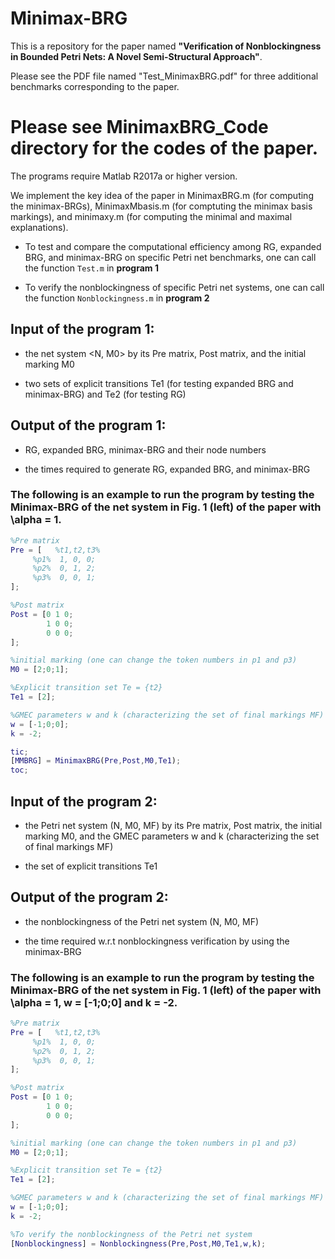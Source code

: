 # Minimax-BRG

This is a repository for the paper named **"Verification of Nonblockingness in Bounded Petri Nets: A Novel Semi-Structural Approach"**.

Please see the PDF file named "Test_MinimaxBRG.pdf" for three additional benchmarks corresponding to the paper.

# Please see MinimaxBRG_Code directory for the codes of the paper.

The programs require Matlab R2017a or higher version.

We implement the key idea of the paper in MinimaxBRG.m (for computing the minimax-BRGs), MinimaxMbasis.m (for comptuting the minimax basis markings), and minimaxy.m (for computing the minimal and maximal explanations).

* To test and compare the computational efficiency among RG, expanded BRG, and minimax-BRG on specific Petri net benchmarks, one can call the function ``Test.m`` in **program 1**

* To verify the nonblockingness of specific Petri net systems, one can call the function ``Nonblockingness.m`` in **program 2**

## Input of the program 1:

* the net system <N, M0> by its Pre matrix, Post matrix, and the initial marking M0

* two sets of explicit transitions Te1 (for testing expanded BRG and minimax-BRG) and Te2 (for testing RG)

## Output of the program 1:

* RG, expanded BRG, minimax-BRG and their node numbers

* the times required to generate RG, expanded BRG, and minimax-BRG

### The following is an example to run the program by testing the Minimax-BRG of the net system in Fig. 1 (left) of the paper with \alpha = 1.

```MATLAB
%Pre matrix
Pre = [   %t1,t2,t3%
     %p1%  1, 0, 0;
     %p2%  0, 1, 2;
     %p3%  0, 0, 1;
];

%Post matrix
Post = [0 1 0;
        1 0 0;
        0 0 0;
];

%initial marking (one can change the token numbers in p1 and p3)
M0 = [2;0;1];

%Explicit transition set Te = {t2}
Te1 = [2];

%GMEC parameters w and k (characterizing the set of final markings MF)
w = [-1;0;0];
k = -2;

tic;
[MMBRG] = MinimaxBRG(Pre,Post,M0,Te1);
toc;
```

## Input of the program 2:

* the Petri net system (N, M0, MF) by its Pre matrix, Post matrix, the initial marking M0, and the GMEC parameters w and k (characterizing the set of final markings MF)

* the set of explicit transitions Te1

## Output of the program 2:

* the nonblockingness of the Petri net system (N, M0, MF)

* the time required w.r.t nonblockingness verification by using the minimax-BRG

### The following is an example to run the program by testing the Minimax-BRG of the net system in Fig. 1 (left) of the paper with \alpha = 1, w = [-1;0;0] and k = -2.

```MATLAB
%Pre matrix
Pre = [   %t1,t2,t3%
     %p1%  1, 0, 0;
     %p2%  0, 1, 2;
     %p3%  0, 0, 1;
];

%Post matrix
Post = [0 1 0;
        1 0 0;
        0 0 0;
];

%initial marking (one can change the token numbers in p1 and p3)
M0 = [2;0;1];

%Explicit transition set Te = {t2}
Te1 = [2];

%GMEC parameters w and k (characterizing the set of final markings MF)
w = [-1;0;0];
k = -2;

%To verify the nonblockingness of the Petri net system
[Nonblockingness] = Nonblockingness(Pre,Post,M0,Te1,w,k);
```



